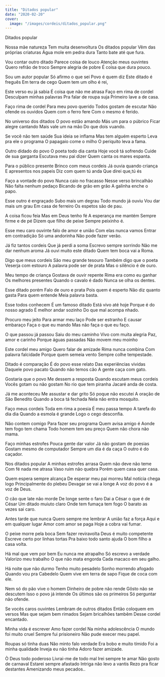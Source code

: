 ```yaml
---
title: "Ditados popular"
date: "2020-02-20"
cover:
  image: "/images/cordeis/ditados_popular.png"
---
```


Ditados popular

Nossa mãe natureza
Tem muita desenvoltura
Os ditados popular
Vêm das próprias criaturas
Água mole em pedra dura
Tanto bate até que fura.

Vou contar outro ditado
Parece coisa de louco
Atenção meus ouvintes
Quero refrão de troco
Sempre alegria de pobre
É coisa que dura pouco.

Sou um autor popular
Só afirmo o que sei
Povo é quem diz
Este ditado é freguês
Em terra de cego
Quem tem um olho é rei,

Este verso eu já sabia
É coisa que não me atrasa
Faço em rima de cordel
Desculpam minhas palavras
Pra falar de roupa suja
Primeiro lave a de casa.

<!-- pagebreak -->

Faço rima de cordel
Para meu povo querido
Todos gostam de escutar
Não ofende os ouvidos
Quem com o ferro fere
Com o mesmo é ferido.

No universo dos ditados
O povo estão amando
Más um para o púbrico
Ficar alegre cantando
Mais vale um na mão
Do que dois vuando.

Se  você não tem saúde
Sua ideia se inflama
Mas tem alguém esperto
Leva pra ele o programa
O papagaio come o milho
O  periquito leva a fama.

Outro didado do povo
O poeta todo dia canta
Hoje você tá sofrendo
Cuide de sua garganta
Escutava meu pai dizer
Quem canta os mares espanta.

<!-- pagebreak -->

Para o público presente
Brinco com meus cordeis
Já ouvia quando criança
E apresentos nos papeis
Diz com quem tú anda
Que direi que,tú és

Faço a vontade do povo
Nunca caio no fracasso
Nesse verso brincalhão
Não falta nenhum pedaço
Bicando de grão em grão
A galinha enche o papo.

Esse outro é engraçado
Subo mais um degrau
Todo mundo já ouviu
Vou dar mais um grau
Em casa de ferreiro
Os espetos são de pau.

A coisa ficou feia
Mas em Deus tenho fé
A esperança me mantém
Sempre firme e de pé
Dizem que filho de peixe
Sempre peixinho é.

<!-- pagebreak -->

Esse meu caro ouvinte
falo de amor e união
Com elas nunca vamos
Entrar em contradição
Só uma andorinha
Não pode fazer verão.

Já fiz tantos cordeis
Que já perdi a soma
Escrevo sempre sorrindo
Não me dar nenhum aroma
Já ouvi muito este ditado
Quem tem boca vai a Roma.

Digo que meus cordeis
São meu grande tesouro
Também digo que o poeta
Veserja com estouro
A palavra pode ser de prata
Mas o silêncio é de ouro.

Meu tempo de criança
Gostava de ouvir repente
Rima era como eu ganhar
Os melhores presentes
Quando o cavalo é dado
Nunca se olha os dentes.

<!-- pagebreak -->

Esse ditado porém
Falo de ouro e prata
Pois quem é esperto
Não diz quanto gasta
Para quem entende
Meia palavra basta.

Esse todos conhecem
É um famoso ditado
Está vivo até hoje
Porque é do nosso agrado
É melhor andar sozinho
Do que mal acompa nhado.

Procuro meu jeito
Para armar meu laço
Pode ser estranho
E causar embaraço
Faça o que eu mando
Mas não faça o que eu faço.

O que  passou já passou
Saiu do meu caminho
Vivo com muita alegria
Paz, amor e carinho
Porque águas passadas
Não movem meu moinho

<!-- pagebreak -->

Este cordel meu amigo
Quero falar de amizade
Rima nunca combina
Com palavra falcidade
Porque quem semeia vento
Sempre colhe tempestade.

Ditado é comparação
É do povo esse relato
Das experiências vividas
Daquele povo pacato
Quando não temos cão
A gente caça com gato.

Gostaria que o povo
Me dessem a resposta
Quando escutam meus cordeis
Vocês gotam ou não gostam
No rio que tem piranha
Jacaré anda de costa.

Já me aconteceu
Me assustar e dar grito
Só poque não escutei
A oração de São Benedito
Quando a boca tá fechada
Nela não entra mosquito.

<!-- pagebreak -->

Faço meus cordeis
Toda em rima a poesia
É meu passa tempo
A tarefa do dia dia
Quando a esmola é grande
Logo o cego desconfia.

Não contem comigo
Para fazer seu programa
Quem avisa amigo é
Aonde tem fogo tem chama
Todo homem tem seu preço
Quem não chora não mama.

Faço minhas estrofes
Pouca gente dar valor
Já não gostam de poesias
Gostam mesmo de computador
Sempre um dia é da caça
O outro é do caçador.

Nos ditados popular
A minhas estrofes arrasa
Quem não deve não teme
Com fé nada me atrasa
Vaso ruim não quebra
Porém quem casa quer casa.

<!-- pagebreak -->

Quem espera sempre alcança
De esperar meu pai morreu
Mal notícia chega logo
Principalmente do plebeu
Devagar se vai a longe
A voz do povo é a voz de Deus.

O cão que late não morde
De longe sente o faro
Dai a César o que é de César
Um ditado muiuto claro
Onde tem fumaça tem fogo
O barato  as vezes sai caro.

Antes tarde que nunca
Quero sempre me lembrar
A união faz a  força
Aqui e em qualquer lugar
Amor com amor se paga
Hoje a cobra vai fumar.

O peixe morre pela boca
Sem fazer reviravolta
Deus é muito competente
Escreve certo por linhas tortas
Pra baixo todo santo ajuda
O bom filho a casa volta.

<!-- pagebreak -->

Há mal que vem por bem
Eu nunca me atrapalho
Só escrevo a verdade
Valorizo meu trabalho
O que não mata engorda
Cada macaco em seu galho.

Há noite que não durmo
Tenho muito pesadelo
Sonho morrendo afogado
Quando vou pra Cabedelo
Quem vive em terra de sapo
Fique de coca com ele.

Nem só do pão vive o homem
Dinheiro de pobre não rende
Gôsto não se descutem
Isso o povo já intende
Os últimos são os primeiros
Só perguntar não ofende.

Se vocês caros ouvintes
Lembram de outros ditados
Então coloquem em versos
Mas que sejam bem rimados
Sejam bricalhões tambẽm
Desse cordel encantado.

<!-- pagebreak -->

Minha vida é escrever
Amo fazer cordel
Na minha adolescência
O mundo foi muito cruel
Sempre fui prisioneiro
Não pude execer meu papel.

Roupas só tinha duas
Não minto falo verdade
Era bobo e muito tímido
Foi a minha qualidade
Inveja eu não tinha
Adoro fazer amizade.

Ò Deus todo poderoso
Livrai-me de todo mal
Irei sempre te amar
Não gosto de carnaval
Estarei sempre afastado
Intriga não levo a vantis
Rezo pra ficar destantes
Amenizando meus pecados..
